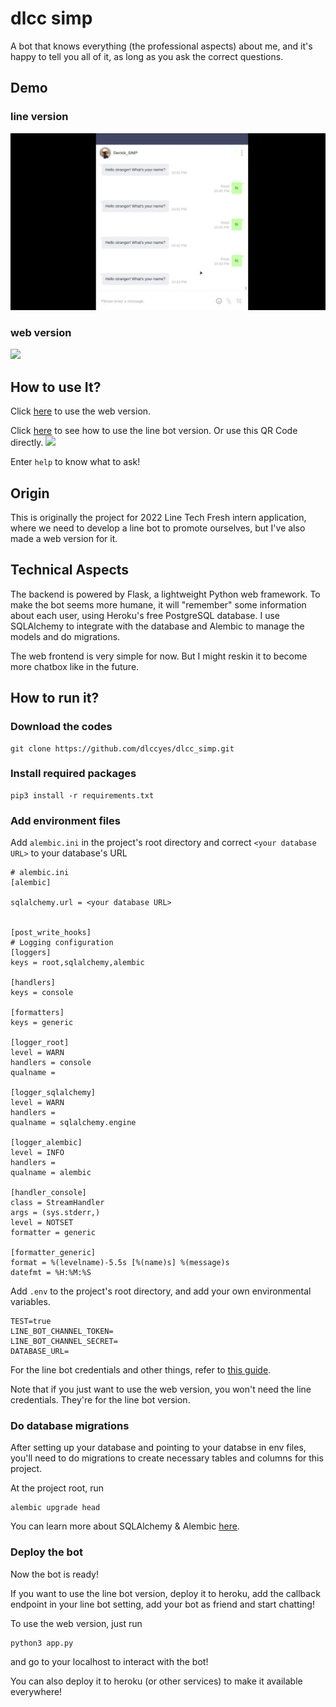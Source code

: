 # dlcc simp
A bot that knows everything (the professional aspects) about me, and it's happy to tell you all of it, as long as you ask the correct questions.

## Demo
### line version
![](/resources/line_demo.webp)

### web version
![](/resources/web_demo.webp)

## How to use It?
Click [here](https://dlccsimp.herokuapp.com/) to use the web version. 

Click [here](https://dlccsimp.herokuapp.com/line) to see how to use the line bot version. Or use this QR Code directly.
![](https://qr-official.line.me/sid/L/337hejyi.png)

Enter `help` to know what to ask!
## Origin
This is originally the project for 2022 Line Tech Fresh intern application, where we need to develop a line bot to promote ourselves, but I've also made a web version for it.

## Technical Aspects
The backend is powered by Flask, a lightweight Python web framework. To make the bot seems more humane, it will "remember" some information about each user, using Heroku's free PostgreSQL database. I use SQLAlchemy to integrate with the database and Alembic to manage the models and do migrations.

The web frontend is very simple for now. But I might reskin it to become more chatbox like in the future.

## How to run it?
### Download the codes
```
git clone https://github.com/dlccyes/dlcc_simp.git
```

### Install required packages
```
pip3 install -r requirements.txt
```

### Add environment files
Add `alembic.ini` in the project's root directory and correct `<your database URL>` to your database's URL
```
# alembic.ini
[alembic]

sqlalchemy.url = <your database URL>


[post_write_hooks]
# Logging configuration
[loggers]
keys = root,sqlalchemy,alembic

[handlers]
keys = console

[formatters]
keys = generic

[logger_root]
level = WARN
handlers = console
qualname =

[logger_sqlalchemy]
level = WARN
handlers =
qualname = sqlalchemy.engine

[logger_alembic]
level = INFO
handlers =
qualname = alembic

[handler_console]
class = StreamHandler
args = (sys.stderr,)
level = NOTSET
formatter = generic

[formatter_generic]
format = %(levelname)-5.5s [%(name)s] %(message)s
datefmt = %H:%M:%S
```

Add `.env` to the project's root directory, and add your own environmental variables.
```
TEST=true
LINE_BOT_CHANNEL_TOKEN=
LINE_BOT_CHANNEL_SECRET=
DATABASE_URL=
```
For the line bot credentials and other things, refer to [this guide](https://developers.line.biz/en/docs/messaging-api/building-sample-bot-with-heroku/#deploy-the-echo-sample-bot).

Note that if you just want to use the web version, you won't need the line credentials. They're for the line bot version.

### Do database migrations
After setting up your database and pointing to your databse in env files, you'll need to do migrations to create necessary tables and columns for this project.

At the project root, run
```
alembic upgrade head
```

You can learn more about SQLAlchemy & Alembic [here](https://dlccyes.github.io/CollegeNotes/OtherNotes/Programming/SQLAlchemy.html).

### Deploy the bot
Now the bot is ready! 

If you want to use the line bot version, deploy it to heroku, add the callback endpoint in your line bot setting, add your bot as friend and start chatting! 

To use the web version, just run
```
python3 app.py
```
and go to your localhost to interact with the bot!

You can also deploy it to heroku (or other services) to make it available everywhere!
